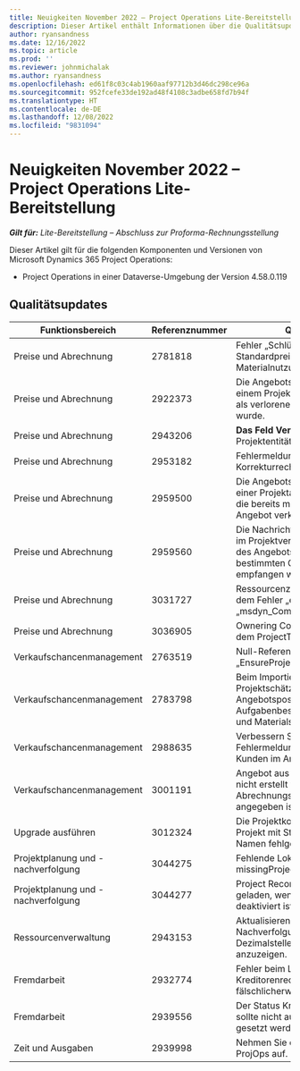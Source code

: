 ```yaml
---
title: Neuigkeiten November 2022 – Project Operations Lite-Bereitstellung
description: Dieser Artikel enthält Informationen über die Qualitätsupdates, die in der Lite-Bereitstellung von Microsoft Dynamics 365 Project Operations im November 2022 zur Verfügung stehen.
author: ryansandness
ms.date: 12/16/2022
ms.topic: article
ms.prod: ''
ms.reviewer: johnmichalak
ms.author: ryansandness
ms.openlocfilehash: ed61f8c03c4ab1960aaf97712b3d46dc298ce96a
ms.sourcegitcommit: 952fcefe33de192ad48f4108c3adbe658fd7b94f
ms.translationtype: HT
ms.contentlocale: de-DE
ms.lasthandoff: 12/08/2022
ms.locfileid: "9831094"
---
```

# <a name="whats-new-november-2022---project-operations-lite-deployment"></a>Neuigkeiten November 2022 – Project Operations Lite-Bereitstellung

_**Gilt für:** Lite-Bereitstellung – Abschluss zur Proforma-Rechnungsstellung_

Dieser Artikel gilt für die folgenden Komponenten und Versionen von Microsoft Dynamics 365 Project Operations:

- Project Operations in einer Dataverse-Umgebung der Version 4.58.0.119


## <a name="quality-updates"></a>Qualitätsupdates

| Funktionsbereich | Referenznummer | Qualitätsupdate |
| --- | --- | --- |
| Preise und Abrechnung | 2781818 | Fehler „Schlüssel nicht gefunden“ beim Standardpreis für das Materialnutzungsprotokoll. |
| Preise und Abrechnung | 2922373 | Die Angebotsposition kann nicht mit einem Projekt verknüpft werden, das als verlorenes Angebot geschlossen wurde. |
| Preise und Abrechnung | 2943206 | **Das Feld Vertragszeile** in der Projektentität sollte optional sein. |
| Preise und Abrechnung | 2953182 | Fehlermeldung für Korrekturrechnungen verbessert.|
| Preise und Abrechnung | 2959500 | Die Angebotsposition kann nicht mit einer Projektaufgabe verknüpft werden, die bereits mit einem verlorenen Angebot verknüpft ist.|
| Preise und Abrechnung | 2959560 | Die Nachricht „Dieser Kunde ist bereits im Projektvertrag“, die beim Schließen des Angebots als gewonnen in bestimmten Gebietsschemas empfangen wird. |
| Preise und Abrechnung | 3031727 | Ressourcenzuweisungen schlagen mit dem Fehler „erforderliches Feld „msdyn_Company“ fehlt“ fehl. |
| Preise und Abrechnung | 3036905 | Ownering Company wird niemals auf dem ProjectTeamMember initialisiert. |
| Verkaufschancenmanagement | 2763519 | Null-Referenz-Fehler in „EnsureProjectContractAllowsUpdates“. |
| Verkaufschancenmanagement | 2783798 | Beim Importieren von Projektschätzungen in die Angebotsposition fehlen Aufgabenbeschreibungen für Kosten- und Materialschätzungen.|
| Verkaufschancenmanagement | 2988635 | Verbessern Sie die Beschreibung der Fehlermeldung beim Löschen des Kunden im Angebot. |
| Verkaufschancenmanagement | 3001191 | Angebot aus Verkaufschance kann nicht erstellt werden, wenn die Abrechnungsmethode als null angegeben ist. |
| Upgrade ausführen | 3012324 | Die Projektkonvertierung ist bei einem Projekt mit Steuerzeichen wie Tab im Namen fehlgeschlagen. || Projektplanung und -nachverfolgung | 2790384 | Das Timeout Pending OperationSet ist zu kurz. |
| Projektplanung und -nachverfolgung | 3044275 | Fehlende Lokalisierung für: missingProjectSchedulerErrorMessage. |
| Projektplanung und -nachverfolgung | 3044277 | Project Recon-Raster wird nicht geladen, wenn der Scheduler deaktiviert ist.|
| Ressourcenverwaltung | 2943153 | Aktualisieren Sie die Registerkarte Nachverfolgung, um zwei Dezimalstellen für die Dauer anzuzeigen.|
| Fremdarbeit | 2932774 | Fehler beim Lesen der Kreditorenrechnungszeile fälschlicherweise. |
| Fremdarbeit | 2939556 | Der Status Kreditorenrechnungskopf sollte nicht auf Entwurf online löschen gesetzt werden, wenn er nicht aktiv ist. |
| Zeit und Ausgaben | 2939998 | Nehmen Sie die neue TESA-Version in ProjOps auf. |
